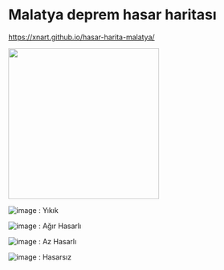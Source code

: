 # Malatya deprem hasar haritası

https://xnart.github.io/hasar-harita-malatya/

<img src="https://user-images.githubusercontent.com/5033961/220190765-c61f69bf-3d6a-45c0-b2cf-4977fb1737e4.png"  height="300">


![image](https://user-images.githubusercontent.com/5033961/220190452-ad618b09-481f-4b56-9043-ee3e64787b0f.png) : Yıkık

![image](https://user-images.githubusercontent.com/5033961/220190372-6b5f48c7-7a76-481b-bcf9-53031a0eaf3d.png) : Ağır Hasarlı

![image](https://user-images.githubusercontent.com/5033961/220190530-f91a244e-796e-4771-917c-928acd7c69f4.png) : Az Hasarlı

![image](https://user-images.githubusercontent.com/5033961/220190568-d62e391b-db16-4775-9c9b-a07a799deb9d.png) : Hasarsız

